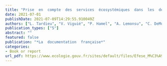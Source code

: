 ```yaml
---
title: "Prise  en  compte  des  services  écosystémiques  dans  les  décisions  d’aménagement  urbain  -  Méthodologie  et  retour  d’expérience  du  projet  IDEFESE  mené  en  Île-de-France."
date: 2021-07-01
publishDate: 2021-07-09T14:29:55.910049Z
authors: ["L. Tardieu", "V. Viguié", "P. Hamel", "A. Lemonsu", "C. DeMunck", "Y. Kervinio", "L. Coste", "C. Claron", "E. Faure", "E. Geoffroy", "C. Liotta", "M. Mikou", "M-T. Ta", "H. Levrel"]
publication_types: ["5"]
abstract: ""
featured: false
publication: "*La  documentation  française*"
categories:
- Book or report
url_pdf: https://www.ecologie.gouv.fr/sites/default/files/Efese_M%C3%A9thodologie_retour_exp%C3%A9rience_projet_IDEFESE.pdf
---
```


